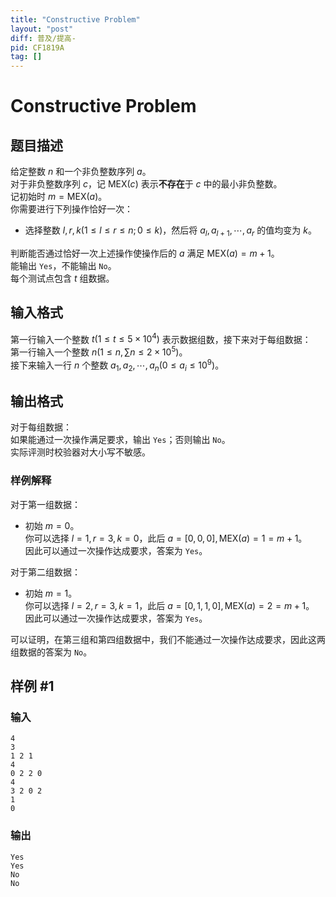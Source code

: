 ```yaml
---
title: "Constructive Problem"
layout: "post"
diff: 普及/提高-
pid: CF1819A
tag: []
---
```


# Constructive Problem

## 题目描述

给定整数 $n$ 和一个非负整数序列 $a$。  
对于非负整数序列 $c$，记 $\text{MEX}(c)$ 表示**不存在**于 $c$ 中的最小非负整数。  
记初始时 $m=\text{MEX}(a)$。  
你需要进行下列操作恰好一次：

- 选择整数 $l,r,k(1\leq l\leq r\leq n;0\leq k)$，然后将 $a_l,a_{l+1},\cdots,a_r$ 的值均变为 $k$。

判断能否通过恰好一次上述操作使操作后的 $a$ 满足 $\text{MEX}(a)=m+1$。  
能输出 `Yes`，不能输出 `No`。  
每个测试点包含 $t$ 组数据。

## 输入格式

第一行输入一个整数 $t(1\leq t\leq5\times10^4)$ 表示数据组数，接下来对于每组数据：  
第一行输入一个整数 $n(1\leq n,\sum n\leq2\times10^5)$。  
接下来输入一行 $n$ 个整数 $a_1,a_2,\cdots,a_n(0\leq a_i\leq10^9)$。

## 输出格式

对于每组数据：  
如果能通过一次操作满足要求，输出 `Yes`；否则输出 `No`。  
实际评测时校验器对大小写不敏感。

### 样例解释

对于第一组数据：

- 初始 $m=0$。  
你可以选择 $l=1,r=3,k=0$，此后 $a=[0,0,0],\text{MEX}(a)=1=m+1$。  
因此可以通过一次操作达成要求，答案为 `Yes`。

对于第二组数据：

- 初始 $m=1$。  
你可以选择 $l=2,r=3,k=1$，此后 $a=[0,1,1,0],\text{MEX}(a)=2=m+1$。  
因此可以通过一次操作达成要求，答案为 `Yes`。

可以证明，在第三组和第四组数据中，我们不能通过一次操作达成要求，因此这两组数据的答案为 `No`。

## 样例 #1

### 输入

```
4
3
1 2 1
4
0 2 2 0
4
3 2 0 2
1
0
```

### 输出

```
Yes
Yes
No
No
```

